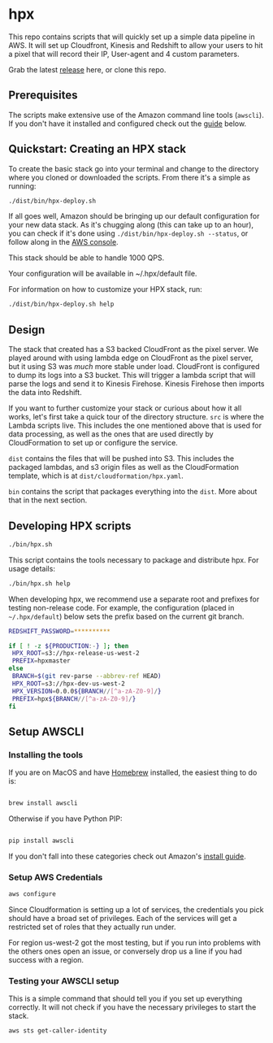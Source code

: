 # hpx

This repo contains scripts that will quickly set up a simple data pipeline in AWS.
It will set up Cloudfront, Kinesis and Redshift to allow your
users to hit a pixel that will record their IP, User-agent and 4 custom parameters.

Grab the latest [release](https://github.com/TurboVentures/hpx/releases) here, or
clone this repo.

## Prerequisites

The scripts make extensive use of the Amazon command line tools
(`awscli`). If you don't have it installed and configured 
check out the [guide](#setup-awscli) below.

## Quickstart: Creating an HPX stack

To create the basic stack go into your terminal and change to the directory where
you cloned or downloaded the scripts.  From there it's a simple as running:

```bash
./dist/bin/hpx-deploy.sh
```

If all goes well, Amazon should be bringing up our default configuration for your
new data stack.  As it's chugging along (this can take up to an hour), you can check
if it's done using `./dist/bin/hpx-deploy.sh --status`, or follow along in the [AWS
console](https://us-west-2.console.aws.amazon.com/cloudformation/home?region=us-west-2).

This stack should be able to handle 1000 QPS.

Your configuration will be available in ~/.hpx/default file.

For information on how to customize your HPX stack, run:

```bash
./dist/bin/hpx-deploy.sh help
```

## Design

The stack that created has a S3 backed CloudFront as the pixel server.  We played around with
using lambda edge on CloudFront as the pixel server, but it using S3 was _much_ more stable
under load.  CloudFront is configured to dump its logs into a S3 bucket.  This will trigger a
lambda script that will parse the logs and send it to Kinesis Firehose.  Kinesis Firehose then
imports the data into Redshift.

If you want to further customize your stack or curious about how it all works, let's first 
take a quick tour of the directory structure. `src` is where the Lambda scripts live.  This includes
the one mentioned above that is used for data processing, as well as the ones that are
used directly by CloudFormation to set up or configure the service.

`dist` contains the files that will be pushed into S3.  This includes the packaged lambdas, and s3 origin
files as well as the CloudFormation template, which is at `dist/cloudformation/hpx.yaml`.

`bin` contains the script that packages everything into the `dist`.  More about that in the next section.

## Developing HPX scripts

```bash
./bin/hpx.sh
```

This script contains the tools necessary to package and distribute hpx.
For usage details:
```bash
./bin/hpx.sh help
```

When developing hpx, we recommend use a separate root and prefixes for testing
non-release code. For example, the configuration (placed in `~/.hpx/default`) below 
sets the prefix based on the current git branch.

```bash
REDSHIFT_PASSWORD=**********

if [ ! -z ${PRODUCTION:-} ]; then
 HPX_ROOT=s3://hpx-release-us-west-2
 PREFIX=hpxmaster
else
 BRANCH=$(git rev-parse --abbrev-ref HEAD)
 HPX_ROOT=s3://hpx-dev-us-west-2
 HPX_VERSION=0.0.0${BRANCH//[^a-zA-Z0-9]/}
 PREFIX=hpx${BRANCH//[^a-zA-Z0-9]/}
fi
```

## Setup AWSCLI

### Installing the tools

If you are on MacOS and have [Homebrew](https://brew.sh/) installed,
the easiest thing to do is:

```bash

brew install awscli

```

Otherwise if you have Python PIP:

```bash

pip install awscli

```

If you don't fall into these categories check out Amazon's [install guide](https://docs.aws.amazon.com/cli/latest/userguide/installing.html).

### Setup AWS Credentials

```bash
aws configure
```

Since Cloudformation is setting up a lot of services, the credentials you pick should have a broad
set of privileges.  Each of the services will get a restricted set of roles that they actually run under.

For region us-west-2 got the most testing, but if you run into problems with the others ones
open an issue, or conversely drop us a line if you had success with a region.

### Testing your AWSCLI setup

This is a simple command that should tell you if you set up everything correctly.  It will not check
if you have the necessary privileges to start the stack.

```bash
aws sts get-caller-identity
```
